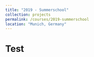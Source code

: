 ```yaml
---
title: "2019 - Summerschool"
collection: projects
permalink: /courses/2019-summerschool
location: "Munich, Germany"
---
```


# Test
